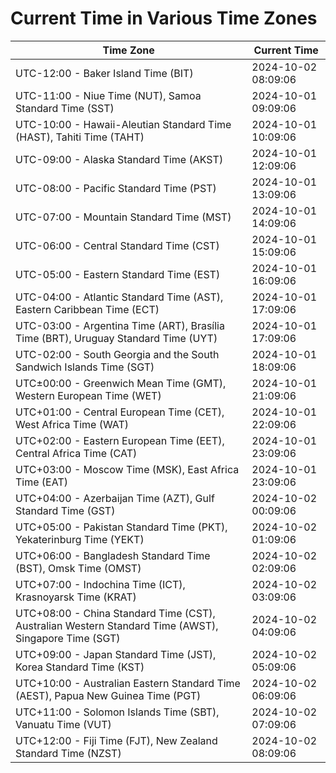 # Current Time in Various Time Zones

| Time Zone | Current Time |
|-----------|--------------|
| UTC-12:00 - Baker Island Time (BIT) | 2024-10-02 08:09:06 |
| UTC-11:00 - Niue Time (NUT), Samoa Standard Time (SST) | 2024-10-01 09:09:06 |
| UTC-10:00 - Hawaii-Aleutian Standard Time (HAST), Tahiti Time (TAHT) | 2024-10-01 10:09:06 |
| UTC-09:00 - Alaska Standard Time (AKST) | 2024-10-01 12:09:06 |
| UTC-08:00 - Pacific Standard Time (PST) | 2024-10-01 13:09:06 |
| UTC-07:00 - Mountain Standard Time (MST) | 2024-10-01 14:09:06 |
| UTC-06:00 - Central Standard Time (CST) | 2024-10-01 15:09:06 |
| UTC-05:00 - Eastern Standard Time (EST) | 2024-10-01 16:09:06 |
| UTC-04:00 - Atlantic Standard Time (AST), Eastern Caribbean Time (ECT) | 2024-10-01 17:09:06 |
| UTC-03:00 - Argentina Time (ART), Brasília Time (BRT), Uruguay Standard Time (UYT) | 2024-10-01 17:09:06 |
| UTC-02:00 - South Georgia and the South Sandwich Islands Time (SGT) | 2024-10-01 18:09:06 |
| UTC±00:00 - Greenwich Mean Time (GMT), Western European Time (WET) | 2024-10-01 21:09:06 |
| UTC+01:00 - Central European Time (CET), West Africa Time (WAT) | 2024-10-01 22:09:06 |
| UTC+02:00 - Eastern European Time (EET), Central Africa Time (CAT) | 2024-10-01 23:09:06 |
| UTC+03:00 - Moscow Time (MSK), East Africa Time (EAT) | 2024-10-01 23:09:06 |
| UTC+04:00 - Azerbaijan Time (AZT), Gulf Standard Time (GST) | 2024-10-02 00:09:06 |
| UTC+05:00 - Pakistan Standard Time (PKT), Yekaterinburg Time (YEKT) | 2024-10-02 01:09:06 |
| UTC+06:00 - Bangladesh Standard Time (BST), Omsk Time (OMST) | 2024-10-02 02:09:06 |
| UTC+07:00 - Indochina Time (ICT), Krasnoyarsk Time (KRAT) | 2024-10-02 03:09:06 |
| UTC+08:00 - China Standard Time (CST), Australian Western Standard Time (AWST), Singapore Time (SGT) | 2024-10-02 04:09:06 |
| UTC+09:00 - Japan Standard Time (JST), Korea Standard Time (KST) | 2024-10-02 05:09:06 |
| UTC+10:00 - Australian Eastern Standard Time (AEST), Papua New Guinea Time (PGT) | 2024-10-02 06:09:06 |
| UTC+11:00 - Solomon Islands Time (SBT), Vanuatu Time (VUT) | 2024-10-02 07:09:06 |
| UTC+12:00 - Fiji Time (FJT), New Zealand Standard Time (NZST) | 2024-10-02 08:09:06 |
